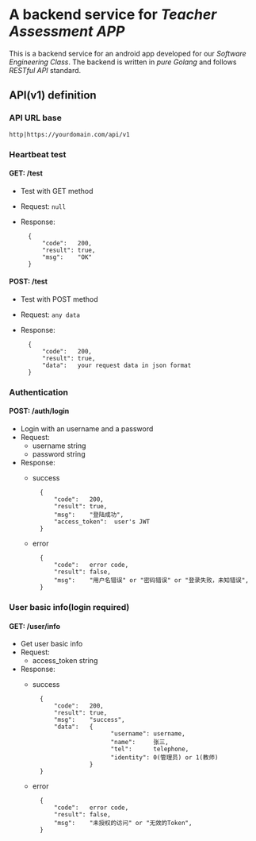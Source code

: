 # A backend service for *Teacher Assessment APP*
This is a backend service for an android app
developed for our *Software Engineering Class*.
The backend is written in *pure Golang* and
follows *RESTful API* standard.
## API(v1) definition
### API URL base
    http|https://yourdomain.com/api/v1
### Heartbeat test
#### GET: /test
* Test with GET method
* Request: `null`
* Response:

        {
            "code":   200,
            "result": true,
            "msg":    "OK"
        }
#### POST: /test
* Test with POST method
* Request: `any data`
* Response:

        {
            "code":   200,
            "result": true,
            "data":   your request data in json format
        }
### Authentication
#### POST: /auth/login
* Login with an username and a password
* Request:
    * username  string
    * password  string
* Response:
    * success

            {
                "code":   200,
                "result": true,
                "msg":    "登陆成功",
                "access_token":  user's JWT
            }
    * error

            {
                "code":   error code,
                "result": false,
                "msg":    "用户名错误" or "密码错误" or "登录失败，未知错误",
            }
### User basic info(login required)
#### GET: /user/info
* Get user basic info
* Request:
    * access_token string
* Response:
    * success

            {
                "code":   200,
                "result": true,
                "msg":    "success",
                "data":   {
                                "username": username,
                                "name":     张三,
                                "tel":      telephone,
                                "identity": 0(管理员) or 1(教师)
                          }
            }
    * error

            {
                "code":   error code,
                "result": false,
                "msg":    "未授权的访问" or "无效的Token",
            }